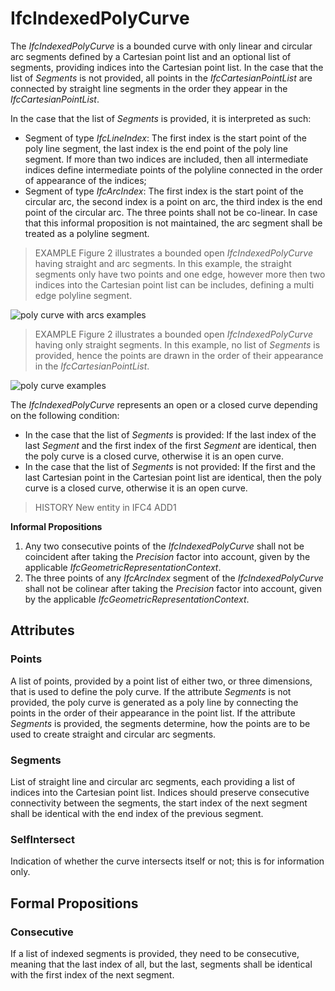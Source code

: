 # IfcIndexedPolyCurve

The _IfcIndexedPolyCurve_ is a bounded curve with only linear and circular arc segments defined by a Cartesian point list and an optional list of segments, providing indices into the Cartesian point list. In the case that the list of _Segments_ is not provided, all points in the _IfcCartesianPointList_ are connected by straight line segments in the order they appear in the _IfcCartesianPointList_.<!-- end of definition -->

In the case that the list of _Segments_ is provided, it is interpreted as such:

* Segment of type _IfcLineIndex_: The first index is the start point of the poly line segment, the last index is the end point of the poly line segment. If more than two indices are included, then all intermediate indices define intermediate points of the polyline connected in the order of appearance of the indices;
* Segment of type _IfcArcIndex_: The first index is the start point of the circular arc, the second index is a point on arc, the third index is the end point of the circular arc. The three points shall not be co-linear. In case that this informal proposition is not maintained, the arc segment shall be treated as a polyline segment.

> EXAMPLE Figure 2 illustrates a bounded open _IfcIndexedPolyCurve_ having straight and arc segments. In this example, the straight segments only have two points and one edge, however more then two indices into the Cartesian point list can be includes, defining a multi edge polyline segment.

![poly curve with arcs examples](../../../../figures/ifcindexedpolycurve-fig1.png "Figure 2 — Bounded open _IfcIndexedPolyCurve_ with straight and arc segments")

> EXAMPLE Figure 2 illustrates a bounded open _IfcIndexedPolyCurve_ having only straight segments. In this example, no list of _Segments_ is provided, hence the points are drawn in the order of their appearance in the _IfcCartesianPointList_.

![poly curve examples](../../../../figures/ifcindexedpolycurve-fig2.png "Figure 2 — Bounded open _IfcIndexedPolyCurve_ with only straight segments")

The _IfcIndexedPolyCurve_ represents an open or a closed curve depending on the following condition:

* In the case that the list of _Segments_ is provided: If the last index of the last _Segment_ and the first index of the first _Segment_ are identical, then the poly curve is a closed curve, otherwise it is an open curve.
* In the case that the list of _Segments_ is not provided: If the first and the last Cartesian point in the Cartesian point list are identical, then the poly curve is a closed curve, otherwise it is an open curve.

> HISTORY New entity in IFC4 ADD1

**Informal Propositions**

1. Any two consecutive points of the _IfcIndexedPolyCurve_ shall not be coincident after taking the _Precision_ factor into account, given by the applicable _IfcGeometricRepresentationContext_.
2. The three points of any _IfcArcIndex_ segment of the _IfcIndexedPolyCurve_ shall not be colinear after taking the _Precision_ factor into account, given by the applicable _IfcGeometricRepresentationContext_.

## Attributes

### Points
A list of points, provided by a point list of either two, or three dimensions, that is used to define the poly curve. If the attribute _Segments_ is not provided, the poly curve is generated as a poly line by connecting the points in the order of their appearance in the point list. If the attribute _Segments_ is provided, the segments determine, how the points are to be used to create straight and circular arc segments.

### Segments
List of straight line and circular arc segments, each providing a list of indices into the Cartesian point list. Indices should preserve consecutive connectivity between the segments, the start index of the next segment shall be identical with the end index of the previous segment.

### SelfIntersect
Indication of whether the curve intersects itself or not; this is for information only.

## Formal Propositions

### Consecutive
If a list of indexed segments is provided, they need to be consecutive, meaning that the last index of all, but the last, segments shall be identical with the first index of the next segment.
